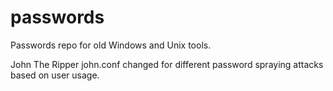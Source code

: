 # passwords
Passwords repo for old Windows and Unix tools. 

John The Ripper john.conf changed for different password spraying attacks based on user usage. 
